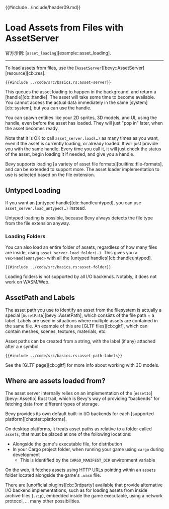 {{#include ../include/header09.md}}

# Load Assets from Files with AssetServer

官方示例:
[`asset_loading`][example::asset_loading].

---

To load assets from files, use the [`AssetServer`][bevy::AssetServer]
[resource][cb::res].

```rust,no_run,noplayground
{{#include ../code/src/basics.rs:asset-server}}
```

This queues the asset loading to happen in the background, and return a
[handle][cb::handle]. The asset will take some time to become available. You
cannot access the actual data immediately in the same [system][cb::system],
but you can use the handle.

You can spawn entities like your 2D sprites, 3D models, and UI, using the
handle, even before the asset has loaded. They will just "pop in" later,
when the asset becomes ready.

Note that it is OK to call `asset_server.load(…)` as many times as you want,
even if the asset is currently loading, or already loaded. It will just
provide you with the same handle. Every time you call it, it will just check
the status of the asset, begin loading it if needed, and give you a handle.

Bevy supports loading [a variety of asset file formats][builtins::file-formats],
and can be extended to support more. The asset loader implementation to use
is selected based on the file extension.

## Untyped Loading

If you want an [untyped handle][cb::handleuntyped], you can use
`asset_server.load_untyped(…)` instead.

Untyped loading is possible, because Bevy always detects the file type from
the file extension anyway.

### Loading Folders

You can also load an entire folder of assets, regardless of how many
files are inside, using `asset_server.load_folder(…)`. This gives you a
`Vec<HandleUntyped>` with all the [untyped handles][cb::handleuntyped].

```rust,no_run,noplayground
{{#include ../code/src/basics.rs:asset-folder}}
```

Loading folders is not supported by all I/O backends. Notably, it does not
work on WASM/Web.

## AssetPath and Labels

The asset path you use to identify an asset from the filesystem is actually
a special [`AssetPath`][bevy::AssetPath], which consists of the file path +
a label. Labels are used in situations where multiple assets are contained
in the same file. An example of this are [GLTF files][cb::gltf], which can
contain meshes, scenes, textures, materials, etc.

Asset paths can be created from a string, with the label (if any) attached
after a `#` symbol.

```rust,no_run,noplayground
{{#include ../code/src/basics.rs:asset-path-labels}}
```

See the [GLTF page][cb::gltf] for more info about working with 3D models.

## Where are assets loaded from?

The asset server internally relies on an implementation of the
[`AssetIo`][bevy::AssetIo] Rust trait, which is Bevy's way of providing
"backends" for fetching data from different types of storage.

Bevy provides its own default built-in I/O backends for each [supported
platform][chapter::platforms].

On desktop platforms, it treats asset paths as relative to a folder called
`assets`, that must be placed at one of the following locations:
 - Alongside the game's executable file, for distribution
 - In your Cargo project folder, when running your game using `cargo` during development
   - This is identified by the `CARGO_MANIFEST_DIR` environment variable

On the web, it fetches assets using HTTP URLs pointing within an `assets`
folder located alongside the game's `.wasm` file.

There are [unofficial plugins][cb::3rdparty] available that provide alternative
I/O backend implementations, such as for loading assets from inside archive
files (`.zip`), embedded inside the game executable, using a network protocol,
… many other possibilities.
